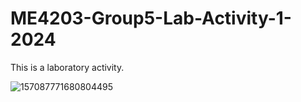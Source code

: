 # ME4203-Group5-Lab-Activity-1-2024
This is a laboratory activity.


![157087771680804495](https://github.com/miws14/ME4203_Group5_LabActivity1_2024/assets/161241151/2d30bfcf-321c-409f-b3ec-4a5397bdef6b)

